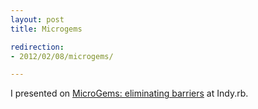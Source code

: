 ```yaml
---
layout: post
title: Microgems

redirection:
- 2012/02/08/microgems/

---
```


I presented on [MicroGems: eliminating barriers](/microgems) at Indy.rb.
